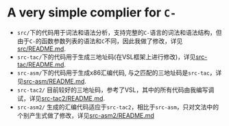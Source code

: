 # A very simple complier for `C-`

- `src/`下的代码用于词法和语法分析，支持完整的`C-`语言的词法和语法结构，但由于`C-`的函数参数列表的语法和`C`不同，因此我做了修改，详见[src/README.md](./src/README.md).
- `src-tac/`下的代码用于生成三地址码(在VSL框架上进行修改)，详见[src-tac/README.md](./src-tac/README.md).
- `src-asm/`下的代码用于生成x86汇编代码, 与之匹配的三地址码是`src-tac`，详见[src-asm/README.md](./src-asm/README.md).
- `src-tac2/` 目前较好的三地址码，参考了VSL，其中的所有代码由我编写调试，详见[src-tac2/README,md](src-tac2/README.md).
- `src-asm2/` 生成的汇编代码适应于`src-tac2`，相比于`src-asm`，只对文法中的个别产生式做了修改，详见[src-asm2/README.md](src-asm2/README.md)
